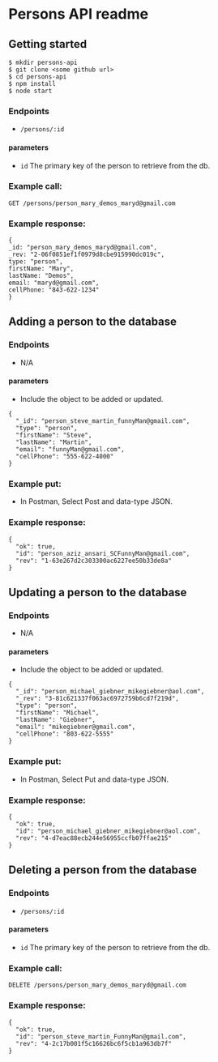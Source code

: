 # Persons API readme

## Getting started

```
$ mkdir persons-api
$ git clone <some github url>
$ cd persons-api
$ npm install
$ node start
```

### Endpoints

- `/persons/:id`

#### parameters
- `id`  The primary key of the person to retrieve from the db.


### Example call:

```
GET /persons/person_mary_demos_maryd@gmail.com
```

### Example response:

```
{
_id: "person_mary_demos_maryd@gmail.com",
_rev: "2-06f0851ef1f0979d8cbe915990dc019c",
type: "person",
firstName: "Mary",
lastName: "Demos",
email: "maryd@gmail.com",
cellPhone: "843-622-1234"
}
```


## Adding a person to the database

### Endpoints
- N/A

#### parameters
- Include the object to be added or updated.

```
{
  "_id": "person_steve_martin_funnyMan@gmail.com",
  "type": "person",
  "firstName": "Steve",
  "lastName": "Martin",
  "email": "funnyMan@gmail.com",
  "cellPhone": "555-622-4000"
}
```

### Example put:
- In Postman, Select Post and data-type JSON.

### Example response:

```
{
  "ok": true,
  "id": "person_aziz_ansari_SCFunnyMan@gmail.com",
  "rev": "1-63e267d2c303300ac6227ee50b33de8a"
}
```

## Updating a person to the database

### Endpoints
- N/A

#### parameters
- Include the object to be added or updated.

```
{
  "_id": "person_michael_giebner_mikegiebner@aol.com",
  "_rev": "3-81c621337f063ac6972759b6cd7f219d",
  "type": "person",
  "firstName": "Michael",
  "lastName": "Giebner",
  "email": "mikegiebner@gmail.com",
  "cellPhone": "803-622-5555"
}
```

### Example put:
- In Postman, Select Put and data-type JSON.

### Example response:

```
{
  "ok": true,
  "id": "person_michael_giebner_mikegiebner@aol.com",
  "rev": "4-d7eac88ecb244e56955ccfb07ffae215"
}
```



## Deleting a person from the database

### Endpoints
- `/persons/:id`

#### parameters
- `id`  The primary key of the person to retrieve from the db.

### Example call:

```
DELETE /persons/person_mary_demos_maryd@gmail.com
```

### Example response:

```
{
  "ok": true,
  "id": "person_steve_martin_FunnyMan@gmail.com",
  "rev": "4-2c17b001f5c16626bc6f5cb1a963db7f"
}
```
